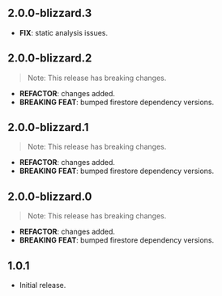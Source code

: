## 2.0.0-blizzard.3

 - **FIX**: static analysis issues.

## 2.0.0-blizzard.2

> Note: This release has breaking changes.

 - **REFACTOR**: changes added.
 - **BREAKING** **FEAT**: bumped firestore dependency versions.

## 2.0.0-blizzard.1

> Note: This release has breaking changes.

 - **REFACTOR**: changes added.
 - **BREAKING** **FEAT**: bumped firestore dependency versions.

## 2.0.0-blizzard.0

> Note: This release has breaking changes.

 - **REFACTOR**: changes added.
 - **BREAKING** **FEAT**: bumped firestore dependency versions.

## 1.0.1

* Initial release.
